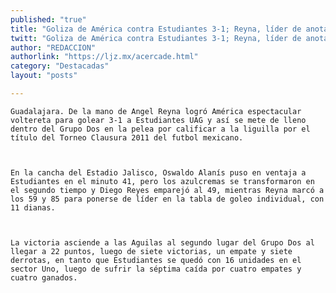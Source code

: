 ```yaml
---
published: "true"
title: "Goliza de América contra Estudiantes 3-1; Reyna, líder de anotaciones"
twitt: "Goliza de América contra Estudiantes 3-1; Reyna, líder de anotaciones"
author: "REDACCION"
authorlink: "https://ljz.mx/acercade.html"
category: "Destacadas"
layout: "posts"

---
```



  
    Guadalajara. De la mano de Angel Reyna logró América espectacular voltereta para golear 3-1 a Estudiantes UAG y así se mete de lleno dentro del Grupo Dos en la pelea por calificar a la liguilla por el título del Torneo Clausura 2011 del futbol mexicano.
  
  
  
    En la cancha del Estadio Jalisco, Oswaldo Alanís puso en ventaja a Estudiantes en el minuto 41, pero los azulcremas se transformaron en el segundo tiempo y Diego Reyes emparejó al 49, mientras Reyna marcó a los 59 y 85 para ponerse de líder en la tabla de goleo individual, con 11 dianas.
  
  
  
    La victoria asciende a las Aguilas al segundo lugar del Grupo Dos al llegar a 22 puntos, luego de siete victorias, un empate y siete derrotas, en tanto que Estudiantes se quedó con 16 unidades en el sector Uno, luego de sufrir la séptima caída por cuatro empates y cuatro ganados.
  

